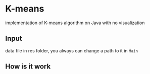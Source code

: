 # K-means
implementation of K-means algorithm on Java with no visualization

## Input
data file in res folder, you always can change a path to it in ```Main```

## How is it work
